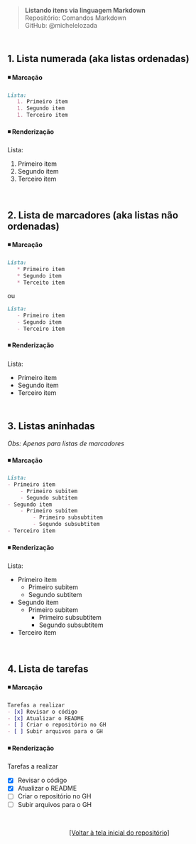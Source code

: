 > **Listando itens via linguagem Markdown**      
> Repositório: Comandos Markdown  
> GitHub: @michelelozada
&nbsp;
     
&nbsp;     
**1. Lista numerada (aka listas ordenadas)**  
---
#### :black_medium_small_square: Marcação   
```markdown
Lista:
   1. Primeiro item 
   1. Segundo item 
   1. Terceiro item 
```

#### :black_medium_small_square: Renderização
Lista:
   1. Primeiro item 
   2. Segundo item 
   3. Terceiro item    
     
&nbsp;    

**2. Lista de marcadores (aka listas não ordenadas)**  
---
#### :black_medium_small_square: Marcação  
```markdown
Lista:
   * Primeiro item 
   * Segundo item
   * Terceito item
```
ou

```markdown
Lista:
   - Primeiro item 
   - Segundo item
   - Terceiro item
```
  
#### :black_medium_small_square: Renderização 
Lista:
   * Primeiro item 
   * Segundo item
   * Terceiro item
&nbsp;
     
&nbsp;     
**3. Listas aninhadas**  
---
*Obs: Apenas para listas de marcadores*  

#### :black_medium_small_square: Marcação   
```markdown
Lista:
- Primeiro item 
	- Primeiro subitem
	- Segundo subtitem
- Segundo item 
	- Primeiro subitem
		- Primeiro subsubtitem
		- Segundo subsubtitem
- Terceiro item 
```
  
#### :black_medium_small_square: Renderização
Lista:
- Primeiro item 
	- Primeiro subitem
	- Segundo subtitem
- Segundo item 
	- Primeiro subitem
		- Primeiro subsubtitem
		- Segundo subsubtitem
- Terceiro item 

&nbsp;
     
**4. Lista de tarefas**  
---
#### :black_medium_small_square: Marcação  
```markdown
Tarefas a realizar
- [x] Revisar o código
- [x] Atualizar o README
- [ ] Criar o repositório no GH
- [ ] Subir arquivos para o GH
```
#### :black_medium_small_square: Renderização
Tarefas a realizar
- [x] Revisar o código
- [x] Atualizar o README
- [ ] Criar o repositório no GH
- [ ] Subir arquivos para o GH

&nbsp;

<div align="center">
<a href="https://github.com/michelelozada/Comandos-Markdown">[Voltar à tela inicial do repositório]</a>
</div>